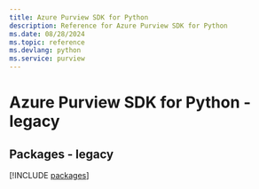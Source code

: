 ```yaml
---
title: Azure Purview SDK for Python
description: Reference for Azure Purview SDK for Python
ms.date: 08/28/2024
ms.topic: reference
ms.devlang: python
ms.service: purview
---
```

# Azure Purview SDK for Python - legacy
## Packages - legacy
[!INCLUDE [packages](purview-index.md)]